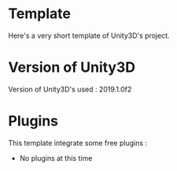 # Template

Here's a very short template of Unity3D's project.

# Version of Unity3D

Version of Unity3D's used : 2019.1.0f2

# Plugins

This template integrate some free plugins :
 - No plugins at this time

